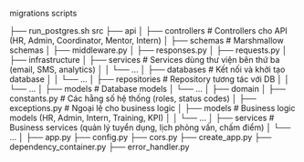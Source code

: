 migrations
scripts

├── run_postgres.sh
src
├── api
│   ├── controllers                # Controllers cho API (HR, Admin, Coordinator, Mentor, Intern)
│   ├── schemas                     # Marshmallow schemas
│   ├── middleware.py
│   ├── responses.py
│   ├── requests.py
│
├── infrastructure
│   ├── services                    # Services dùng thư viện bên thứ ba (email, SMS, analytics)
│   │   └── ...
│   ├── databases                   # Kết nối và khởi tạo database
│   │   └── ...
│   ├── repositories                # Repository tương tác với DB
│   │   └── ...
│   ├── models                      # Database models
│       └── ...
│
├── domain
│   ├── constants.py                 # Các hằng số hệ thống (roles, status codes)
│   ├── exceptions.py                # Ngoại lệ cho business logic
│   ├── models                       # Business logic models (HR, Admin, Intern, Training, KPI)
│   │   └── ...
│   ├── services                     # Business services (quản lý tuyển dụng, lịch phỏng vấn, chấm điểm)
│       └── ...
│
├── app.py
├── config.py
├── cors.py
├── create_app.py
├── dependency_container.py
├── error_handler.py


